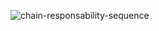 ![chain-responsability-sequence](https://github.com/user-attachments/assets/2b5195b3-e2c7-4ca3-8376-ce18b07efc7f)
